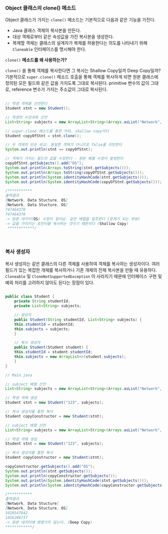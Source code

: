 ### Object 클래스의 clone() 메소드

Object 클래스가 가지는 `clone()` 메소드는 기본적으로 다음과 같은 기능을 가진다.

- Java 클래스 객체의 복사본을 만든다.
- 대상 객체로부터 같은 속성값을 가진 복사본을 생성한다.
- 복제할 객체는 클래스의 설계자가 복제를 허용한다는 의도를 나타내기 위해 `Cloneable` 인터페이스를 명시해야 한다.

`clone()` **메소드를 왜 사용하는가?**

`clone()` 을 통해 객체를 복사한다면 그 복사는 Shallow Copy일까 Deep Copy일까? 기본적으로 `super.clone()` 메소드 호출을 통해 객체를 복사하게 되면 원본 클래스에 정의된 모든 필드와 같은 값을 가지도록 그대로 복사된다.  primitive 변수의 값이 그대로, reference 변수가 가지는 주소값이 그대로 복사된다. 

```java
	
// 학생 객체를 선언한다
Student stnt = new Student();

// 학생의 수강과목 선언
List<String> subjects = new ArrayList<String>(Arrays.asList("Network", "Data Stucture"));

// super.clone 메소드를 통한 카피. shallow copy이다
Student copyOfStnt = stnt.clone();

// 두 객체의 단순 비교: 동일한 객체가 아니므로 false를 리턴한다
System.out.println(stnt == copyOfStnt);

// 객체가 가지는 필드의 값을 수정한다 - 원본 배열 수정이 발생한다 
copyOfStnt.getSubjects().add("OS");
System.out.println(Arrays.toString(stnt.getSubjects()));
System.out.println(Arrays.toString(copyOfStnt.getSubjects()));
System.out.println(System.identityHashCode(stnt.getSubjects()));
System.out.println(System.identityHashCode(copyOfStnt.getSubjects()));

/***********
출력결과
[Network, Data Stucture, OS]
[Network, Data Stucture, OS]
747464370
747464370
-> 원본 데이터(OS) 수정이 일어남. 같은 배열을 참조한다 (문제가 되는 부분)
-> 값을 가리키는 포인터를 복사하는 것이기 때문이다 (Shallow Copy)
 ************/

```

<br/>

### 복사 생성자

복사 생성자는 같은 클래스의 다른 객체를 사용하여 객체를 복사하는 생성자이다. 여러 필드가 있는 복잡한 개체를 복사하거나 기존 개체의 전체 복사본을 만들 때 유용하다. `Cloneable` 및 `CloneNotSupportedException` 이 사라지기 때문에 인터페이스 구현 및 예외 처리를 고려하지 않아도 된다는 장점이 있다.

```java
	
public class Student {
    private String studentId;
    private List<String> subjects;

    // 생성자
    public Student(String studentId, List<String> subjects) {
    this.studentId = studentId;
    this.subjects = subjects;
    }

    // 복사 생성자
    public Student(Student student) {
    this.studentId = student.studentId;
    this.subjects = new ArrayList<>(student.subjects);
    }
}
```

```java
// Main.java

// subject 배열 선언
List<String> subjects = new ArrayList<String>(Arrays.asList("Network", "Data Stucture"));

// 학생 객체 생성
Student stnt = new Student("123", subjects);

// 복사 생성자를 통한 복사
Student copyConstructor = new Student(stnt);

// subject 배열 선언
List<String> subjects = new ArrayList<String>(Arrays.asList("Network", "Data Stucture"));

// 학생 객체 생성
Student stnt = new Student("123", subjects);

// 복사 생성자를 통한 복사
Student copyConstructor = new Student(stnt);

copyConstructor.getSubjects().add("OS");
System.out.println(stnt.getSubjects());
System.out.println(copyConstructor.getSubjects());
System.out.println(System.identityHashCode(stnt.getSubjects()));
System.out.println(System.identityHashCode(copyConstructor.getSubjects()));

/***********
출력결과
[Network, Data Stucture]
[Network, Data Stucture, OS]
1018547642
1456208737
-> 원본 데이터에 영향가지 않는다. (Deep Copy) 
************/
```